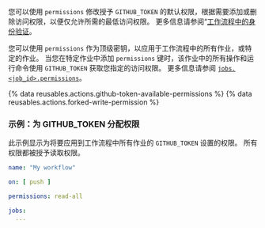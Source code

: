 您可以使用 `permissions` 修改授予 `GITHUB_TOKEN` 的默认权限，根据需要添加或删除访问权限，以便仅允许所需的最低访问权限。 更多信息请参阅“[工作流程中的身份验证](/actions/reference/authentication-in-a-workflow#permissions-for-the-github_token)。

您可以使用 `permissions` 作为顶级密钥，以应用于工作流程中的所有作业，或特定的作业。 当您在特定作业中添加 `permissions` 键时，该作业中的所有操作和运行命令使用 `GITHUB_TOKEN` 获取您指定的访问权限。  更多信息请参阅 [`jobs.<job_id>.permissions`](/actions/using-workflows/workflow-syntax-for-github-actions#jobsjob_idpermissions)。

{% data reusables.actions.github-token-available-permissions %}
{% data reusables.actions.forked-write-permission %}

### 示例：为 GITHUB_TOKEN 分配权限

此示例显示为将要应用到工作流程中所有作业的 `GITHUB_TOKEN` 设置的权限。 所有权限都被授予读取权限。

```yaml
name: "My workflow"

on: [ push ]

permissions: read-all

jobs:
  ...
```

